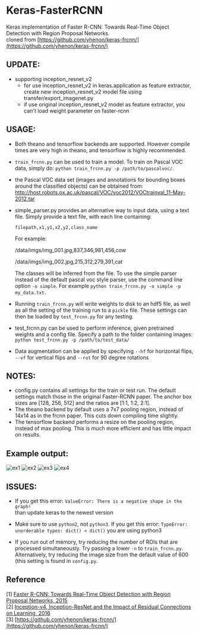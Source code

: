 # Keras-FasterRCNN

Keras implementation of Faster R-CNN: Towards Real-Time Object Detection with Region Proposal Networks.<br/>
cloned from [https://github.com/yhenon/keras-frcnn/](https://github.com/yhenon/keras-frcnn/)

## UPDATE:

- supporting inception_resnet_v2
    - for use inception_resnet_v2 in keras.application as feature extractor, create new inception_resnet_v2 model file
      using transfer/export_imagenet.py
    - if use original inception_resnet_v2 model as feature extractor, you can't load weight parameter on faster-rcnn

## USAGE:

- Both theano and tensorflow backends are supported. However compile times are very high in theano, and tensorflow is
  highly recommended.
- `train_frcnn.py` can be used to train a model. To train on Pascal VOC data, simply do:
  `python train_frcnn.py -p /path/to/pascalvoc/`.
- the Pascal VOC data set (images and annotations for bounding boxes around the classified objects) can be obtained
  from: http://host.robots.ox.ac.uk/pascal/VOC/voc2012/VOCtrainval_11-May-2012.tar
- simple_parser.py provides an alternative way to input data, using a text file. Simply provide a text file, with each
  line containing:

  `filepath,x1,y1,x2,y2,class_name`

  For example:

  /data/imgs/img_001.jpg,837,346,981,456,cow

  /data/imgs/img_002.jpg,215,312,279,391,cat

  The classes will be inferred from the file. To use the simple parser instead of the default pascal voc style parser,
  use the command line option `-o simple`. For example `python train_frcnn.py -o simple -p my_data.txt`.

- Running `train_frcnn.py` will write weights to disk to an hdf5 file, as well as all the setting of the training run to
  a `pickle` file. These settings can then be loaded by `test_frcnn.py` for any testing.

- test_frcnn.py can be used to perform inference, given pretrained weights and a config file. Specify a path to the
  folder containing images:
  `python test_frcnn.py -p /path/to/test_data/`
- Data augmentation can be applied by specifying `--hf` for horizontal flips, `--vf` for vertical flips and `--rot` for
  90 degree rotations

## NOTES:

- config.py contains all settings for the train or test run. The default settings match those in the original
  Faster-RCNN paper. The anchor box sizes are [128, 256, 512] and the ratios are [1:1, 1:2, 2:1].
- The theano backend by default uses a 7x7 pooling region, instead of 14x14 as in the frcnn paper. This cuts down
  compiling time slightly.
- The tensorflow backend performs a resize on the pooling region, instead of max pooling. This is much more efficient
  and has little impact on results.

## Example output:

![ex1](http://i.imgur.com/7Lmb2RC.png)
![ex2](http://i.imgur.com/h58kCIV.png)
![ex3](http://i.imgur.com/EbvGBaG.png)
![ex4](http://i.imgur.com/i5UAgLb.png)

## ISSUES:

- If you get this error:
  `ValueError: There is a negative shape in the graph!`    
  than update keras to the newest version

- Make sure to use `python2`, not `python3`. If you get this error:
  `TypeError: unorderable types: dict() < dict()` you are using python3

- If you run out of memory, try reducing the number of ROIs that are processed simultaneously. Try passing a lower `-n`
  to `train_frcnn.py`. Alternatively, try reducing the image size from the default value of 600 (this setting is found
  in `config.py`.

## Reference

[1] [Faster R-CNN: Towards Real-Time Object Detection with Region Proposal Networks, 2015](https://arxiv.org/pdf/1506.01497.pdf) <br/>
[2] [Inception-v4, Inception-ResNet and the Impact of Residual Connections on Learning, 2016](https://arxiv.org/pdf/1602.07261.pdf) <br/>
[3] [https://github.com/yhenon/keras-frcnn/](https://github.com/yhenon/keras-frcnn/)
